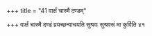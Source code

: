 +++
title = "41 वार्क्षं चास्मै दण्डम्"

+++
वार्क्षं चास्मै दण्डं प्रयच्छन्वाचयति सुश्रवः सुश्रवसं मा कुर्विति ४१